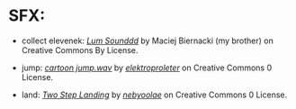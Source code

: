 # SFX:
- collect elevenek:
	[*Lum Sounddd*]() by Maciej Biernacki (my brother) on Creative Commons By License.

- jump: [*cartoon jump.wav*](https://freesound.org/people/elektroproleter/sounds/157569/) by [*elektroproleter*](https://freesound.org/people/elektroproleter/) on Creative Commons 0 License.

- land: [*Two Step Landing*](https://freesound.org/people/nebyoolae/sounds/318066/) by [*nebyoolae*](https://freesound.org/people/nebyoolae/) on Creative Commons 0 License.